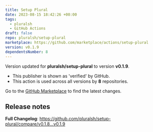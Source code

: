 ```yaml
---
title: Setup Plural
date: 2023-08-15 18:42:26 +00:00
tags:
  - pluralsh
  - GitHub Actions
draft: false
repo: pluralsh/setup-plural
marketplace: https://github.com/marketplace/actions/setup-plural
version: v0.1.9
dependentsNumber: 8
---
```



Version updated for **pluralsh/setup-plural** to version **v0.1.9**.
- This publisher is shown as 'verified' by GitHub.
- This action is used across all versions by **8** repositories.

Go to the [GitHub Marketplace](https://github.com/marketplace/actions/setup-plural) to find the latest changes.

## Release notes

**Full Changelog**: https://github.com/pluralsh/setup-plural/compare/v0.1.8...v0.1.9
